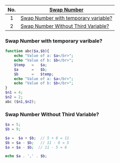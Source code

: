 |  No.  | [Swap Number](../0.0_php_questions.md)                                       |
| :---: | ---------------------------------------------------------------------------- |
|   1   | [Swap Number with temporary variable?](#swap-number-with-temporary-varibale) |
|   2   | [Swap Number Without Third Variable?](#Swap-Number-Without-Third-Variable)   |

### Swap Number with temporary varibale?
```php
function abc($a,$b){
    echo "Value of a: $a</br>";
    echo "Value of b: $b</br>";
    $temp   =   $a;
    $a      =   $b;
    $b      =   $temp;
    echo "Value of a: $a</br>";
    echo "Value of b: $b</br>";
}
$n1 = 4;
$n2 = 2;
abc ($n1,$n2);
```

### Swap Number Without Third Variable?
```php
$a = 5;
$b = 9;

$a =  $a + $b;  // 5 + 6 = 11
$b = $a - $b;   // 11 - 6 = 5
$a = $a - $b;  // 11 - 5 = 6

echo $a . ',' . $b;
```

